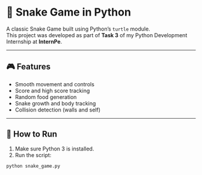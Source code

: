 # 🐍 Snake Game in Python

A classic Snake Game built using Python’s `turtle` module.  
This project was developed as part of **Task 3** of my Python Development Internship at **InternPe**.

---

## 🎮 Features

- Smooth movement and controls
- Score and high score tracking
- Random food generation
- Snake growth and body tracking
- Collision detection (walls and self)

---

## 🚀 How to Run

1. Make sure Python 3 is installed.
2. Run the script:

```bash
python snake_game.py
